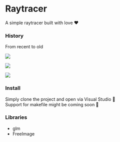 # Raytracer
A simple raytracer built with love :heart:

### History
From recent to old

![](https://drive.google.com/uc?export=view&id=0B8ZrSC4wBsYaS0MzU1lQSFgtSVU)

![](https://drive.google.com/uc?export=view&id=0B8ZrSC4wBsYaRlB0a3NDZHJoTTA)

![](https://drive.google.com/uc?export=view&id=0B8ZrSC4wBsYaWHB4UDRtc3RDZ0U)

### Install
Simply clone the project and open via Visual Studio :blue_heart:  
Support for makefile might be coming soon :love_letter:

### Libraries
- glm
- FreeImage
